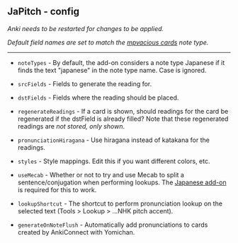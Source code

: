 ## JaPitch - config

*Anki needs to be restarted for changes to be applied.*

*Default field names are set to match the
[mpvacious cards](https://ankiweb.net/shared/info/1557722832)
note type.*

****

* `noteTypes` - By default, the add-on considers a note type Japanese
if it finds the text "japanese" in the note type name. Case is ignored.

* `srcFields` - Fields to generate the reading for.

* `dstFields` - Fields where the reading should be placed.

* `regenerateReadings` - If a card is shown, should readings for the card be regenerated
if the dstField is already filled? Note that these regenerated readings are *not stored, only shown*.

* `pronunciationHiragana` - Use hiragana instead of katakana for the readings.

* `styles` - Style mappings. Edit this if you want different colors, etc.

* `useMecab` - Whether or not to try and use Mecab
to split a sentence/conjugation when performing lookups.
The [Japanese add-on](https://ankiweb.net/shared/info/3918629684)
is required for this to work.

* `lookupShortcut` - The shortcut to perform pronunciation lookup
on the selected text (Tools > Lookup > ...NHK pitch accent).

* `generateOnNoteFlush` - Automatically add pronunciations to cards created by AnkiConnect with Yomichan.
